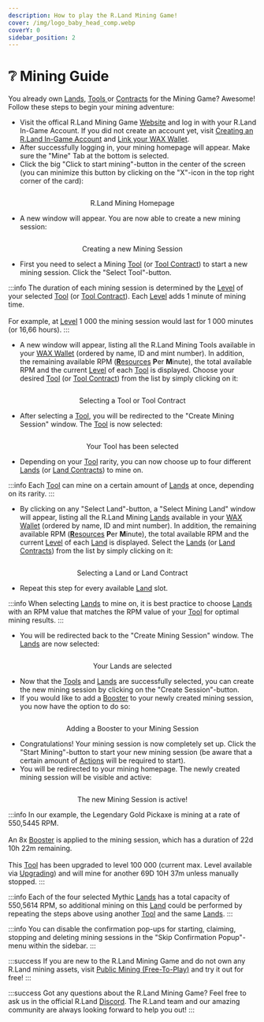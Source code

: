 ```yaml
---
description: How to play the R.Land Mining Game!
cover: /img/logo_baby_head_comp.webp
coverY: 0
sidebar_position: 2
---
```


# ❔ Mining Guide

You already own [Lands](/../nfts/lands-and-tools.md#lands), [Tools ](/../nfts/lands-and-tools.md#tools)or [Contracts](/../nfts/land-and-tool-contracts) for the Mining Game? Awesome! Follow these steps to begin your mining adventure:

* Visit the offical R.Land Mining Game [Website](https://play.r.land/mine) and log in with your R.Land In-Game Account. If you did not create an account yet, visit [Creating an R.Land In-Game Account](/../essentials/creating-an-r.land-in-game-wallet) and [Link your WAX Wallet](/../essentials/creating-an-r.land-in-game-wallet.md#2.-link-your-wax-wallet-to-your-r.land-account-2fa).&#x20;
* After successfully logging in, your mining homepage will appear. Make sure the "Mine" Tab at the bottom is selected.
* Click the big "Click to start mining"-button in the center of the screen (you can minimize this button by clicking on the "X"-icon in the top right corner of the card):

<center><img src="/img/after login homepage_comp.png" alt="" /><figcaption><p>R.Land Mining Homepage</p></figcaption></center>

* A new window will appear. You are now able to create a new mining session:

<center><img src="/img/create mining session_comp.png" alt="" /><figcaption><p>Creating a new Mining Session<br/></p></figcaption></center>

* First you need to select a Mining [Tool](/../nfts/lands-and-tools.md#tools) (or [Tool Contract](/../nfts/land-and-tool-contracts)) to start a new mining session. Click the "Select Tool"-button.&#x20;

:::info
The duration of each mining session is determined by the [Level](upgrading.md) of your selected [Tool](/../nfts/lands-and-tools.md#tools) (or [Tool Contract](/../nfts/land-and-tool-contracts)). Each [Level](upgrading.md) adds 1 minute of mining time. \
\
For example, at [Level](upgrading.md) 1 000 the mining session would last for 1 000 minutes (or 16,66 hours).
:::

* A new window will appear, listing all the R.Land Mining Tools available in your [WAX Wallet](/../essentials/r.land-in-game-wallet-vs.-wax-wallet) (ordered by name, ID and mint number). In addition, the remaining available RPM ([**R**esources](/../tokenomics/in-game-tokens/resources-alloy-circuit-pixel-rgas) **P**er **M**inute), the total available RPM and the current [Level](upgrading.md) of each [Tool](/../nfts/lands-and-tools.md#tools) is displayed. Choose your desired [Tool](/../nfts/lands-and-tools.md#tools) (or [Tool Contract](/../nfts/land-and-tool-contracts)) from the list by simply clicking on it:

<center><img src="/img/select tool_comp.png" alt="" /><figcaption><p>Selecting a Tool or Tool Contract</p></figcaption></center>

* After selecting a [Tool](/../nfts/lands-and-tools.md#tools), you will be redirected to the "Create Mining Session" window. The [Tool](/../nfts/lands-and-tools.md#tools) is now selected:

<center><img src="/img/tool selected_comp.png" alt="" /><figcaption><p>Your Tool has been selected</p></figcaption></center>

* Depending on your [Tool](/../nfts/lands-and-tools.md#tools) rarity, you can now choose up to four different [Lands](/../nfts/lands-and-tools.md#lands) (or [Land Contracts](/../nfts/land-and-tool-contracts)) to mine on.

:::info
Each [Tool](/../nfts/lands-and-tools.md#tools) can mine on a certain amount of [Lands](/../nfts/lands-and-tools.md#lands) at once, depending on its rarity.
:::

* By clicking on any "Select Land"-button, a "Select Mining Land" window will appear, listing all the R.Land Mining [Lands](/../nfts/lands-and-tools.md#lands) available in your [WAX Wallet](/../essentials/r.land-in-game-wallet-vs.-wax-wallet) (ordered by name, ID and mint number). In addition, the remaining available RPM ([**R**esources](/../tokenomics/in-game-tokens/resources-alloy-circuit-pixel-rgas) **P**er **M**inute), the total available RPM and the current [Level](upgrading.md) of each [Land](/../nfts/lands-and-tools.md#lands) is displayed. Select the [Lands](/../nfts/lands-and-tools.md#lands) (or [Land Contracts](/../nfts/land-and-tool-contracts)) from the list by simply clicking on it:

<center><img src="/img/select lands_comp.png" alt="" /><figcaption><p>Selecting a Land or Land Contract</p></figcaption></center>

* Repeat this step for every available [Land](/../nfts/lands-and-tools.md#lands) slot.

:::info
When selecting [Lands](/../nfts/lands-and-tools.md#lands) to mine on, it is best practice to choose [Lands ](/../nfts/lands-and-tools)with an RPM value that matches the RPM value of your [Tool](/../nfts/lands-and-tools.md#tools) for optimal mining results.
:::

* You will be redirected back to the "Create Mining Session" window. The [Lands](/../nfts/lands-and-tools.md#lands) are now selected:

<center><img src="/img/lands selected.png" alt="" /><figcaption><p>Your Lands are selected</p></figcaption></center>

* Now that the [Tools](/../nfts/lands-and-tools.md#tools) and [Lands](/../nfts/lands-and-tools.md#lands) are successfully selected, you can create the new mining session by clicking on the "Create Session"-button.
* If you would like to add a [Booster](/../nfts/boosters) to your newly created mining session, you now have the option to do so:

<center><img src="/img/select booster_comp.png" alt="" /><figcaption><p>Adding a Booster to your Mining Session</p></figcaption></center>

* Congratulations! Your mining session is now completely set up. Click the "Start Mining"-button to start your new mining session (be aware that a certain amount of [Actions](/../tokenomics/in-game-tokens/actions-sa-da) will be required to start).
* You will be redirected to your mining homepage. The newly created mining session will be visible and active:

<center><img src="/img/mining session successful_comp.png" alt="" /><figcaption><p>The new Mining Session is active!</p></figcaption></center>

:::info
In our example, the Legendary Gold Pickaxe is mining at a rate of 550,5445 RPM. \
\
An 8x [Booster](/../nfts/boosters) is applied to the mining session, which has a duration of 22d 10h 22m remaining. \
\
This [Tool](/../nfts/lands-and-tools.md#tools) has been upgraded to level 100 000 (current max. Level available via [Upgrading](upgrading)) and will mine for another 69D 10H 37m unless manually stopped.
:::

:::info
Each of the four selected Mythic [Lands](/../nfts/lands-and-tools.md#lands) has a total capacity of 550,5614 RPM, so additional mining on this [Land](/../nfts/lands-and-tools.md#lands) could be performed by repeating the steps above using another [Tool](/../nfts/lands-and-tools.md#tools) and the same [Lands](/../nfts/lands-and-tools.md#lands).
:::

:::info
You can disable the confirmation pop-ups for starting, claiming, stopping and deleting mining sessions in the "Skip Confirmation Popup"-menu within the sidebar.
:::

:::success
If you are new to the R.Land Mining Game and do not own any R.Land mining assets, visit [Public Mining (Free-To-Play)](public-mining-free-to-play.md) and try it out for free!
:::

:::success
Got any questions about the R.Land Mining Game? Feel free to ask us in the official R.Land [Discord](https://discord.com/invite/rland). The R.Land team and our amazing community are always looking forward to help you out!
:::
